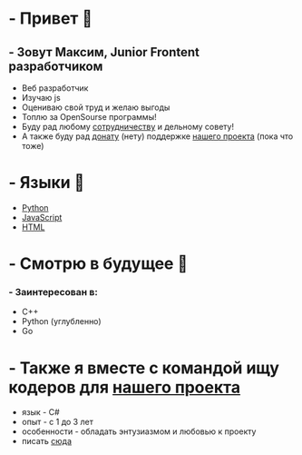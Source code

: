 # - Привет 👋
## - Зовут Максим, Junior Frontent разработчиком
- Веб разработчик
- Изучаю js
- Оцениваю свой труд и желаю выгоды
- Топлю за OpenSourse программы!
- Буду рад любому <a href="https://t.me/nekarek" target="_blank">сотрудничеству</a> и дельному совету!
- А также буду рад <a href="" target="_blank">донату</a> (нету) поддержке <a href="https://discord.gg/rZHCkNZFEE" target="_blank">нашего проекта</a> (пока что тоже)

# - Языки 👅
- <a href="https://github.com/python" target="_blank">Python</a>
- <a href="https://github.com/topics/javascript" target="_blank">JavaScript</a>
- <a href="https://github.com/topics/html" target="_blank">HTML</a>

# - Смотрю в будущее 🔮
### - Заинтересован в:
- C++
- Python (углубленно)
- Go

# - Также я вместе с командой ищу кодеров для <a href="https://discord.gg/rZHCkNZFEE" target="_blank">нашего проекта</a>
- язык - C#
- опыт - с 1 до 3 лет
- особенности - обладать энтузиазмом и любовью к проекту
- писать <a href="https://t.me/nekarek">сюда</a>

<!--
**teperkarek/teperkarek** is a ✨ _special_ ✨ repository because its `README.md` (this file) appears on your GitHub profile.

Here are some ideas to get you started:

- 🔭 I’m currently working on ...
- 🌱 I’m currently learning ...
- 👯 I’m looking to collaborate on ...
- 🤔 I’m looking for help with ...
- 💬 Ask me about ...
- 📫 How to reach me: ...
- 😄 Pronouns: ...
- ⚡ Fun fact: ...
-->
